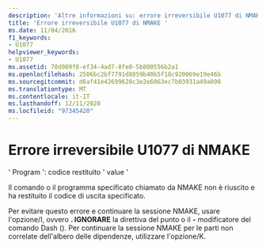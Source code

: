 ```yaml
---
description: 'Altre informazioni su: errore irreversibile U1077 di NMAKE'
title: 'Errore irreversibile U1077 di NMAKE '
ms.date: 11/04/2016
f1_keywords:
- U1077
helpviewer_keywords:
- U1077
ms.assetid: 70d989f8-ef34-4ad7-8fe0-5b800556b2a1
ms.openlocfilehash: 2506bc2bf7791d8859b40b5f18c920069e19e46b
ms.sourcegitcommit: d6af41e42699628c3e2e6063ec7b03931a49a098
ms.translationtype: MT
ms.contentlocale: it-IT
ms.lasthandoff: 12/11/2020
ms.locfileid: "97345420"
---
```

# <a name="nmake-fatal-error-u1077"></a>Errore irreversibile U1077 di NMAKE 

' Program ': codice restituito ' value '

Il comando o il programma specificato chiamato da NMAKE non è riuscito e ha restituito il codice di uscita specificato.

Per evitare questo errore e continuare la sessione NMAKE, usare l'opzione/I, ovvero **. IGNORARE** la direttiva del punto o il **-** modificatore del comando Dash (). Per continuare la sessione NMAKE per le parti non correlate dell'albero delle dipendenze, utilizzare l'opzione/K.
